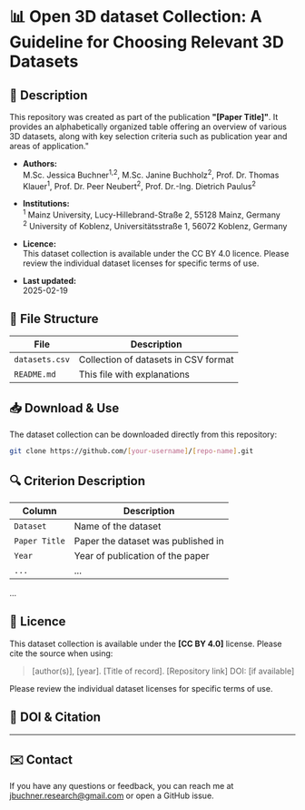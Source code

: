# 📊 Open 3D dataset Collection: A Guideline for Choosing Relevant 3D Datasets

## 📌 Description

This repository was created as part of the publication **"[Paper Title]"**. It provides an alphabetically organized table offering an overview of various 3D datasets, along with key selection criteria such as publication year and areas of application."

- **Authors:**  
  M.Sc. Jessica Buchner<sup>1,2</sup>, M.Sc. Janine Buchholz<sup>2</sup>,
  Prof. Dr. Thomas Klauer<sup>1</sup>, Prof. Dr. Peer Neubert<sup>2</sup>, Prof. Dr.-Ing. Dietrich Paulus<sup>2</sup>

- **Institutions:**  
  <sup>1</sup> Mainz University, Lucy-Hillebrand-Straße 2, 55128 Mainz, Germany  
  <sup>2</sup> University of Koblenz, Universitätsstraße 1, 56072 Koblenz, Germany

- **Licence:**  
  This dataset collection is available under the CC BY 4.0 licence.
  Please review the individual dataset licenses for specific terms of use.

- **Last updated:**  
  2025-02-19

## 📂 File Structure

| File            | Description                              |
| --------------- | ---------------------------------------- |
| `datasets.csv`  | Collection of datasets in CSV format     |
| `README.md`     | This file with explanations              |

## 📥 Download & Use

The dataset collection can be downloaded directly from this repository:

```bash
git clone https://github.com/[your-username]/[repo-name].git
```

## 🔍 Criterion Description

| Column        | Description                        |
| ------------- | ---------------------------------- |
| `Dataset`     | Name of the dataset                |
| `Paper Title` | Paper the dataset was published in |
| `Year`        | Year of publication of the paper   |
| `...`         | ...                                |

...

## 📜 Licence

This dataset collection is available under the **[CC BY 4.0]** license. Please cite the source when using:

> [author(s)], [year]. [Title of record]. [Repository link] DOI: [if available]

Please review the individual dataset licenses for specific terms of use.

## 🔗 DOI & Citation

---

## ✉️ Contact

If you have any questions or feedback, you can reach me at jbuchner.research@gmail.com or open a GitHub issue.

